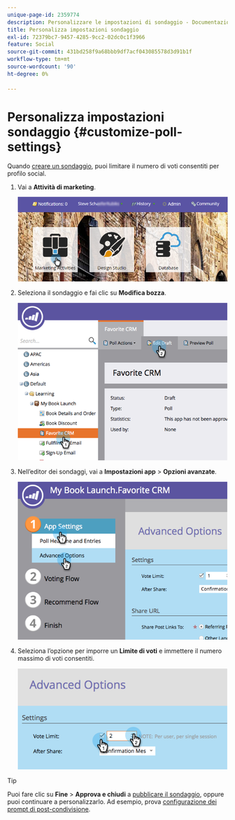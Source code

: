 ```yaml
---
unique-page-id: 2359774
description: Personalizzare le impostazioni di sondaggio - Documentazione di Marketo - Documentazione del prodotto
title: Personalizza impostazioni sondaggio
exl-id: 72379bc7-9457-4285-9cc2-02dc0c1f3966
feature: Social
source-git-commit: 431bd258f9a68bbb9df7acf043085578d3d91b1f
workflow-type: tm+mt
source-wordcount: '90'
ht-degree: 0%

---
```


# Personalizza impostazioni sondaggio {#customize-poll-settings}

Quando [creare un sondaggio](/help/marketo/product-docs/demand-generation/social/creating-a-poll/create-a-poll.md), puoi limitare il numero di voti consentiti per profilo social.

1. Vai a **Attività di marketing**.

   ![](assets/login-marketing-activities.png)

1. Seleziona il sondaggio e fai clic su **Modifica bozza**.

   ![](assets/image2014-9-19-10-3a56-3a37.png)

1. Nell’editor dei sondaggi, vai a **Impostazioni app** > **Opzioni avanzate**.

   ![](assets/image2014-9-19-10-3a56-3a44.png)

1. Seleziona l’opzione per imporre un **Limite di voti** e immettere il numero massimo di voti consentiti.

   ![](assets/image2014-9-19-10-3a56-3a54.png)

>[!TIP]
>
>Puoi fare clic su **Fine** > **Approva e chiudi** a [pubblicare il sondaggio](/help/marketo/product-docs/demand-generation/social/creating-a-poll/publish-a-poll.md), oppure puoi continuare a personalizzarlo. Ad esempio, prova [configurazione dei prompt di post-condivisione](/help/marketo/product-docs/demand-generation/social/configuring-social-actions/configure-after-share-prompts.md).
